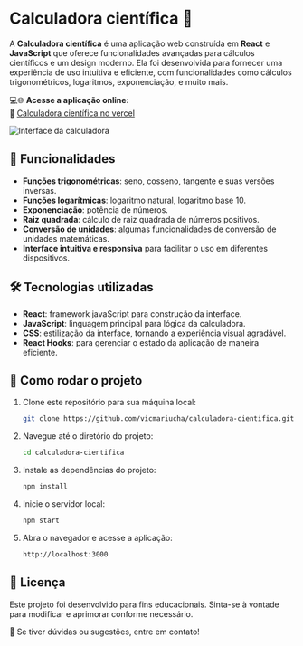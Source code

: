 # Calculadora científica 🔢

A **Calculadora científica** é uma aplicação web construída em **React** e **JavaScript** que oferece funcionalidades avançadas para cálculos científicos e um design moderno. Ela foi desenvolvida para fornecer uma experiência de uso intuitiva e eficiente, com funcionalidades como cálculos trigonométricos, logaritmos, exponenciação, e muito mais.

💻🌐 **Acesse a aplicação online:**  
🔗 [Calculadora científica no vercel](https://calculadora-cientifica-seven.vercel.app/)

![Interface da calculadora](https://cdn.discordapp.com/attachments/1089566799714078840/1351636664316858369/image.png?ex=67db193c&is=67d9c7bc&hm=ba3d6037c6abfacf44d9b147722df937cebd8cce7a3963894485981383cb1fcb&)



## 📌 Funcionalidades

- **Funções trigonométricas**: seno, cosseno, tangente e suas versões inversas.
- **Funções logarítmicas**: logaritmo natural, logaritmo base 10.
- **Exponenciação**: potência de números.
- **Raiz quadrada**: cálculo de raiz quadrada de números positivos.
- **Conversão de unidades**: algumas funcionalidades de conversão de unidades matemáticas.
- **Interface intuitiva e responsiva** para facilitar o uso em diferentes dispositivos.

## 🛠️ Tecnologias utilizadas

- **React**: framework javaScript para construção da interface.
- **JavaScript**: linguagem principal para lógica da calculadora.
- **CSS**: estilização da interface, tornando a experiência visual agradável.
- **React Hooks**: para gerenciar o estado da aplicação de maneira eficiente.

## 🚀 Como rodar o projeto

1. Clone este repositório para sua máquina local:
   ```bash
   git clone https://github.com/vicmariucha/calculadora-cientifica.git
   
2. Navegue até o diretório do projeto:
   ```bash
   cd calculadora-cientifica
   
3. Instale as dependências do projeto:
   ```bash
   npm install
   
4. Inicie o servidor local:
   ```bash
   npm start
   
5. Abra o navegador e acesse a aplicação:
   ```bash
   http://localhost:3000

## 📝 Licença

Este projeto foi desenvolvido para fins educacionais. Sinta-se à vontade para modificar e aprimorar conforme necessário.

📩 Se tiver dúvidas ou sugestões, entre em contato!
